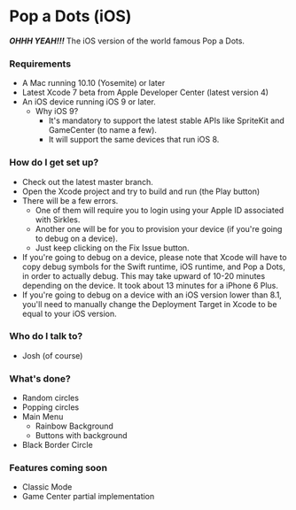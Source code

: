 # Pop a Dots (iOS) #

***OHHH YEAH!!!*** The iOS version of the world famous Pop a Dots.

### Requirements ###

* A Mac running 10.10 (Yosemite) or later
* Latest Xcode 7 beta from Apple Developer Center (latest version 4)
* An iOS device running iOS 9 or later.
    * Why iOS 9?
        * It's mandatory to support the latest stable APIs like SpriteKit and GameCenter (to name a few).
        * It will support the same devices that run iOS 8.

### How do I get set up? ###

* Check out the latest master branch.
* Open the Xcode project and try to build and run (the Play button)
* There will be a few errors.
    * One of them will require you to login using your Apple ID associated with Sirkles.
    * Another one will be for you to provision your device (if you're going to debug on a device).
    * Just keep clicking on the Fix Issue button.
* If you're going to debug on a device, please note that Xcode will have to copy debug symbols for the Swift runtime, iOS runtime, and Pop a Dots, in order to actually debug. This may take upward of 10-20 minutes depending on the device. It took about 13 minutes for a iPhone 6 Plus.
* If you're going to debug on a device with an iOS version lower than 8.1, you'll need to manually change the Deployment Target in Xcode to be equal to your iOS version.

### Who do I talk to? ###

* Josh (of course)

### What's done? ###

* Random circles
* Popping circles
* Main Menu
	* Rainbow Background
	* Buttons with background
* Black Border Circle

### Features coming soon ###

* Classic Mode
* Game Center partial implementation
